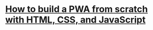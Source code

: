# [How to build a PWA from scratch with HTML, CSS, and JavaScript](https://www.ibrahima-ndaw.com/blog/how-to-build-pwa-with-javascript/)
